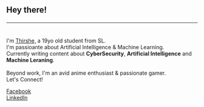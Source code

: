 
## Hey there! <br><hr>
<br>
I'm <a href="https://web.facebook.com/thirshe.perera">Thirshe,</a> a 19yo old student from SL. <br>
I'm passioante about Artificial Intelligence & Machine Learning. <br>
Currently writing content about <b>CyberSecurity</b>, <b>Artificial Intelligence</b> and <b>Machine Leraning</b>.<br>

<br>
Beyond work, I'm an avid anime enthusiast & passionate gamer.
<br>
Let's Connect!<br>




 [Facebook](https://web.facebook.com/thirshe.perera)<br>[LinkedIn](https://www.linkedin.com/in/thirshe-perera-109644276/?lipi=urn%3Ali%3Apage%3Aprofile_common_profile_index%3Bd5c976e4-ae37-497b-b3bd-851b508d983c)</font>


